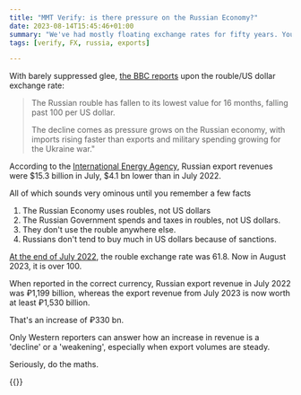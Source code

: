 ```yaml
---
title: "MMT Verify: is there pressure on the Russian Economy?"
date: 2023-08-14T15:45:46+01:00
summary: "We've had mostly floating exchange rates for fifty years. You'd think by now people would report using the correct currency"
tags: [verify, FX, russia, exports]

---
```

With barely suppressed glee, [the BBC reports][3] upon the rouble/US dollar exchange rate:

> The Russian rouble has fallen to its lowest value for 16 months, falling past 100 per US dollar.
> 
> The decline comes as pressure grows on the Russian economy, with imports rising faster than exports and military spending growing for the Ukraine war."

According to the [International Energy Agency][1], Russian export revenues were $15.3 billion in July, $4.1 bn lower than in July 2022.

All of which sounds very ominous until you remember a few facts

1. The Russian Economy uses roubles, not US dollars
2. The Russian Government spends and taxes in roubles, not US dollars.
3. They don't use the rouble anywhere else.
4. Russians don't tend to buy much in US dollars because of sanctions. 

[At the end of July 2022][2], the rouble exchange rate was 61.8.
Now in August 2023, it is over 100. 

When reported in the correct currency, Russian export revenue in July 2022 was ₽1,199 billion, whereas the export revenue from July 2023 is now worth at least ₽1,530 billion.

That's an increase of ₽330 bn. 

Only Western reporters can answer how an increase in revenue is a 'decline' or a 'weakening', especially when export volumes are steady. 

Seriously, do the maths. 

{{<joindiscord>}}

[1]: https://oilprice.com/Latest-Energy-News/World-News/Russias-Oil-Exports-Remained-Steady-As-Revenues-Rose-In-July.html
[2]: https://www.moex.com/en/marketdata/#/mode=groups&group=9&collection=177&boardgroup=13&data_type=history&date=2022-07-29&category=main
[3]: https://www.bbc.co.uk/news/business-66496736

